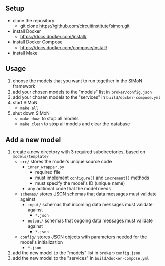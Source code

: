 ##  Setup
* clone the repository
	* git clone https://github.com/circuitinstitute/simon.git
* install Docker
	* https://docs.docker.com/install/
* install Docker Compose
	* https://docs.docker.com/compose/install/
* install Make

## Usage
1.  choose the models that you want to run together in the SIMoN framework
2.  add your chosen models to the "models" list in `broker/config.json`
3.  add your chosen models to the "services" in `build/docker-compose.yml`
4.  start SIMoN
	* `make all`
5.  shut down SIMoN
	* `make down` to stop all models
	* `make clean` to stop all models and clear the database

## Add a new model
1. create a new directory with 3 required subdirectories, based on `models/template/`
    * `src/` stores the model's unique source code
        * `inner_wrapper.py`
            * required file
            * must implement `configure()` and `increment()` methods
            * must specify the model's ID (unique name)
        * any aditional code that the model needs
    * `schemas/` stores JSON schemas that data messages must validate against
        * `input/` schemas that incoming data messages must validate against
            * `*.json`
        * `output/` schemas that ougoing data messages must validate against
            * `*.json`
    * `config/` stores JSON objects with parameters needed for the model's initialization
        * `*.json`
2. add the new model to the "models" list in `broker/config.json`
3. add the new model to the "services" in `build/docker-compose.yml`

